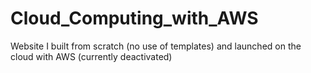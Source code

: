 # Cloud_Computing_with_AWS
Website I built from scratch (no use of templates) and launched on the cloud with AWS (currently deactivated)
